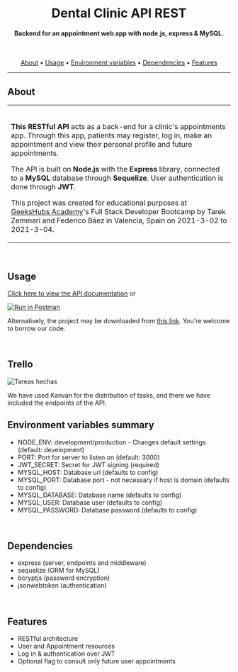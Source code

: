 <h1 align="center">
  <br>Dental Clinic API REST
</h1>

<h4 align="center">Backend for an appointment web app with node.js, express & MySQL.</h4>

<br>
<p align="center">
  <a href="#about">About</a> •
  <a href="#usage">Usage</a> •
  <a href="#environment">Environment variables</a> •
  <a href="#dependencies">Dependencies</a> •
  <a href="#features">Features</a>
</p>

---

## About

<table>
<tr>
<td>
<br>

**This RESTful API** acts as a back-end for a clinic's appointments app. Through this app, patients may register, log in, make an appointment and view their personal profile and future appointments.

The API is built on <b>Node.js</b> with the <b>Express</b> library, connected to a <b>MySQL</b> database through <b>Sequelize</b>. User authentication is done through <b>JWT</b>.

This project was created for educational purposes at <a href="https://geekshubsacademy.com/">GeeksHubs Academy</a>'s Full Stack Developer Bootcamp by Tarek Zemmari and Federico Báez in Valencia, Spain on 2021-3-02 to 2021-3-04.


</td>
</tr>
</table>
<br>

## Usage

[Click here to view the API documentation](https://documenter.getpostman.com/view/14551874/Tz5iBMaE) or

[![Run in Postman](https://run.pstmn.io/button.svg)](https://app.getpostman.com/run-collection/e7eb70030ba882a484c1)

Alternatively, the project may be downloaded from <a href="https://github.com/T-zemmari/Dentist-appointment/archive/main.zip">this link</a>. You're welcome to borrow our code.

<br>

<div id="environment"></div>

##  Trello

![Tareas hechas ](https://user-images.githubusercontent.com/76817211/110012463-d7ed2300-7d20-11eb-83d4-ae554e6c50b0.jpg)

We have used Kanvan for the distribution of tasks, and there we have included the endpoints of the API.



## Environment variables summary

* NODE_ENV: development/production - Changes default settings (default: development)
* PORT: Port for server to listen on (default: 3000)
* JWT_SECRET: Secret for JWT signing (required)
* MYSQL_HOST: Database url (defaults to config)
* MYSQL_PORT: Database port - not necessary if host is domain (defaults to config)
* MYSQL_DATABASE: Database name (defaults to config)
* MYSQL_USER: Database user (defaults to config)
* MYSQL_PASSWORD: Database password (defaults to config)

<br>

## Dependencies

* express (server, endpoints and middleware)
* sequelize (ORM for MySQL)
* bcryptjs (password encryption)
* jsonwebtoken (authentication)

<br>

## Features

* RESTful architecture
* User and Appointment resources
* Log in & authentication over JWT
* Optional flag to consult only future user appointments

<br>

